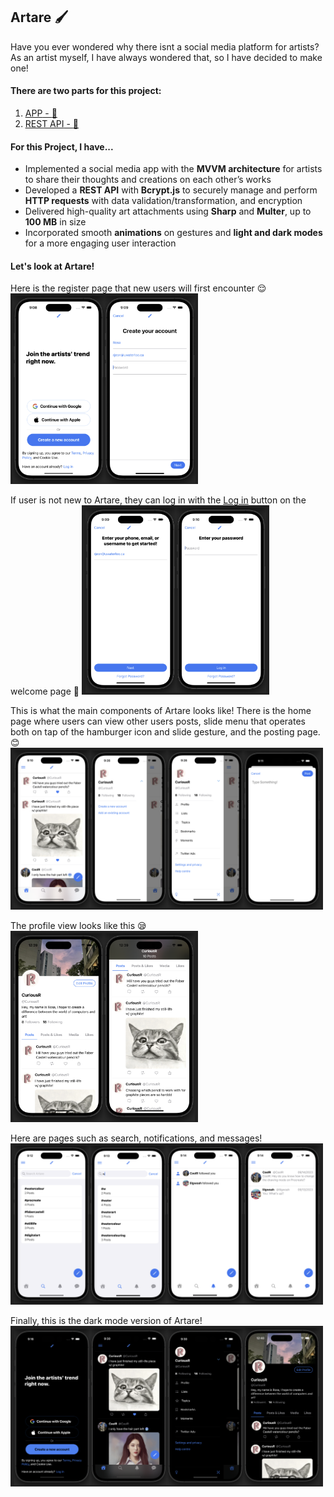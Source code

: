 ## **Artare** :paintbrush:

Have you ever wondered why there isnt a social media platform for artists?
As an artist myself, I have always wondered that, so I have decided to make one!

#### There are two parts for this project:
1. [<u>APP</u> - :link:](https://github.com/CuriousR82/Artare)
2. [<u>REST API</u> - :link:](https://github.com/CuriousR82/artare-api)


#### For this Project, I have...
- Implemented a social media app with the **MVVM architecture** for artists to share their thoughts and creations on each other’s works
- Developed a **REST API** with **Bcrypt.js** to securely manage and perform **HTTP requests** with data validation/transformation, and encryption
- Delivered high-quality art attachments using **Sharp** and **Multer**, up to **100 MB** in size
- Incorporated smooth **animations** on gestures and **light and dark modes** for a more engaging user interaction

#### Let's look at Artare!
Here is the register page that new users will first encounter :relieved:
<img src="/readme_pics/register.png" width="300"></img>

If user is not new to Artare, they can log in with the [Log in]() button on the welcome page :eyes:
<img src="/readme_pics/login.png" width="300"></img>

This is what the main components of Artare looks like!
There is the home page where users can view other users posts, slide menu that operates both on tap of the hamburger icon and slide gesture, and the posting page. :blush:
<img src="/readme_pics/main.png" width="500"></img>

The profile view looks like this :sleepy:
<img src="/readme_pics/profile.png" width="300"></img>

Here are pages such as search, notifications, and messages!
<img src="/readme_pics/search.png" width="500"></img>

Finally, this is the dark mode version of Artare!
<img src="/readme_pics/dark.png" width="500"></img>
